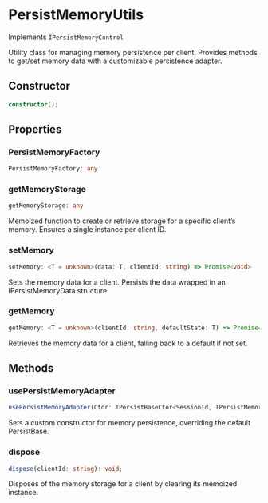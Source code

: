 # PersistMemoryUtils

Implements `IPersistMemoryControl`

Utility class for managing memory persistence per client.
Provides methods to get/set memory data with a customizable persistence adapter.

## Constructor

```ts
constructor();
```

## Properties

### PersistMemoryFactory

```ts
PersistMemoryFactory: any
```

### getMemoryStorage

```ts
getMemoryStorage: any
```

Memoized function to create or retrieve storage for a specific client’s memory.
Ensures a single instance per client ID.

### setMemory

```ts
setMemory: <T = unknown>(data: T, clientId: string) => Promise<void>
```

Sets the memory data for a client.
Persists the data wrapped in an IPersistMemoryData structure.

### getMemory

```ts
getMemory: <T = unknown>(clientId: string, defaultState: T) => Promise<T>
```

Retrieves the memory data for a client, falling back to a default if not set.

## Methods

### usePersistMemoryAdapter

```ts
usePersistMemoryAdapter(Ctor: TPersistBaseCtor<SessionId, IPersistMemoryData>): void;
```

Sets a custom constructor for memory persistence, overriding the default PersistBase.

### dispose

```ts
dispose(clientId: string): void;
```

Disposes of the memory storage for a client by clearing its memoized instance.
